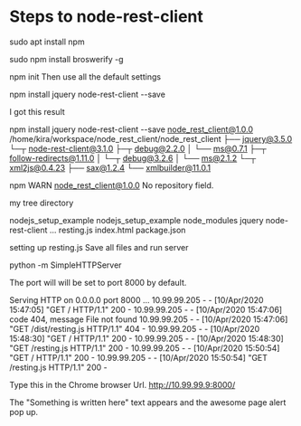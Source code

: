 # Steps to node-rest-client
sudo apt install npm

sudo npm install broswerify -g 

npm init
  Then use all the default settings <Enter>

npm install jquery node-rest-client --save

I got this result

npm install jquery node-rest-client --save
node_rest_client@1.0.0 /home/kira/workspace/node_rest_client/node_rest_client
├── jquery@3.5.0 
└─┬ node-rest-client@3.1.0 
  ├─┬ debug@2.2.0 
  │ └── ms@0.7.1 
  ├─┬ follow-redirects@1.11.0 
  │ └─┬ debug@3.2.6 
  │   └── ms@2.1.2 
  └─┬ xml2js@0.4.23 
    ├── sax@1.2.4 
    └── xmlbuilder@11.0.1 

npm WARN node_rest_client@1.0.0 No repository field.


my tree directory

nodejs_setup_example
  nodejs_setup_example
    node_modules
      jquery
      node-rest-client
…
    resting.js
    index.html
    package.json


setting up resting.js
Save all files and run server

python -m SimpleHTTPServer

The port will will be set to port 8000 by default.

Serving HTTP on 0.0.0.0 port 8000 ...
10.99.99.205 - - [10/Apr/2020 15:47:05] "GET / HTTP/1.1" 200 -
10.99.99.205 - - [10/Apr/2020 15:47:06] code 404, message File not found
10.99.99.205 - - [10/Apr/2020 15:47:06] "GET /dist/resting.js HTTP/1.1" 404 -
10.99.99.205 - - [10/Apr/2020 15:48:30] "GET / HTTP/1.1" 200 -
10.99.99.205 - - [10/Apr/2020 15:48:30] "GET /resting.js HTTP/1.1" 200 -
10.99.99.205 - - [10/Apr/2020 15:50:54] "GET / HTTP/1.1" 200 -
10.99.99.205 - - [10/Apr/2020 15:50:54] "GET /resting.js HTTP/1.1" 200 -

Type this in the Chrome browser Url.
http://10.99.99.9:8000/

The "Something is written here" text appears and the awesome page alert pop up. 
